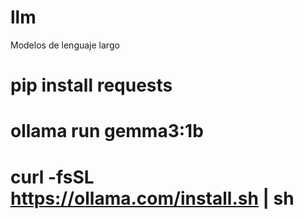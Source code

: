 # llm
Modelos de lenguaje largo
# pip install requests
# ollama run gemma3:1b 
# curl -fsSL https://ollama.com/install.sh | sh